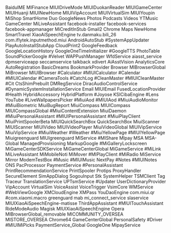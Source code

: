 BaiduIME
MIFinance
MIUIDriveMode
MIUIDuokanReader
MIUIGameCenter
MIUIHuanji
MIUINewHome
MIUIVipAccount
MIUIVirtualSim
MIUIYoupin
MiShop
SmartHome
Duo
GoogleNews
Photos
Podcasts
Videos
YTMusic
GameCenter
MiLiveAssistant
facebook-installer
facebook-services
facebook-appmanager
MiCreditInStub
Gmail2
Chrome
Maps
NewHome
SmartTravel
XiaoAiSpeechEngine
tv.danmaku.bili_26
com.iflytek.inputmethod.miui
AndroidAutoStub
#SystemAppUpdater
PlayAutoInstallStubApp
CloudPrint2 
GoogleFeedback 
GoogleLocationHistory 
GoogleOneTimeInitializer 
#GoogleTTS
PhotoTable
SoundPickerGoogle 
#Velvet 
WAPPushManager
WfdService
aiasst_service
dpmserviceapp
seccamservice
talkback
xdivert
AiAsstVision
AnalyticsCore
AutoRegistration
BasicDreams
BookmarkProvider
Browser 
MIBrowserGlobal 
MiBrowser
MIUIBrowser
#Calculator
#MIUICalculator
#Calendar
#MIUICalendar
#CameraTools
#CatchLog
#CleanMaster 
#MIUICleanMaster 
#Cit
CtsShimPrebuilt
DMRegService
DiracAudioControlService
#DynamicSystemInstallationService
Email 
MIUIEmail 
FusedLocationProvider
#Health 
HybridAccessory
HybridPlatform
#Joyose
KSICibaEngine
#Lens 
YouTube
#LiveWallpapersPicker
#MiuiAod
#MIUIAod
#MiuiAudioMonitor
#MiuiBiometric
MiuiBugReport
MiuiCompass
MIUICompass
MIUICompassGlobal
#MiuiContentExtension
MiuiDaemon
#MiuiPersonalAssistant
#MIUIPersonalAssistant
#MiuiPlayClient
MiuiPrintSpoolerBeta
MIUIQuickSearchBox
QuickSearchBox
MiuiScanner
MIUIScanner
MIUIVideo
MIUIVideoPlayer
MiuiVideoGlobal 
MIUIVipService
MiuiVipService
#MiuiWeather 
#Weather 
#MiuiYellowPage
#MIUIYellowPage
Miuigreenguard
MIUIgreenguard
MIService
#MIShare
MIpay
MSA
MSA-Global
ManagedProvisioning
MarkupGoogle 
#MiGalleryLockscreen
MiGameCenterSDKService
MiGameCenterGlobal
MiGameService
#MiLink
MiLiveAssistant 
MiMobileNoti 
MiMover
#MIPlayClient
#MiRadio 
MiService
Mirror
ModemTestBox
#Music 
#MIUIMusic
NextPay
#Notes
#MIUINotes
ONS
PacProcessor
PaymentService
#PersonalAssistant
PrintRecommendationService
PrintSpooler
Protips
ProxyHandler
SecureElement
SimAppDialog
SogouInput
Stk
SystemHelper
TSMClient
Tag
Traceur
TranslationService
UPTsmService
#Updater
UserDictionaryProvider
VipAccount 
VirtualSim 
VoiceAssist
VoiceTrigger
VsimCore
WMService
#WebViewGoogle
XMCloudEngine
XMPass 
YouDaoEngine 
com.miui.qr
#com.xiaomi.macro
greenguard 
mab 
mi_connect_service
slaservice 
MIUIXiaoAiSpeechEngine-matisse
ThirdAppAssistant
#MIUITouchAssistant
RideModeAudio
Magisk
MIUIXiaoAiSpeechEngine
Opera
MIBrowserGlobal_removable
MICOMMUNITY_OVERSEA
MISTORE_OVERSEA
Chrome64
GameCenterGlobal
PersonalSafety
#Driver
#MIUIMiPicks
PaymentService_Global
GoogleOne
MipayService